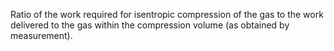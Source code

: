 ﻿Ratio of the work required for isentropic compression of the gas to the work delivered to the gas within the compression volume (as obtained by measurement).
